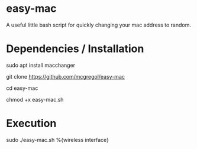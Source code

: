 # easy-mac
A useful little bash script for quickly changing your mac address to random.

# Dependencies / Installation

sudo apt install macchanger

git clone https://github.com/mcgregol/easy-mac

cd easy-mac

chmod +x easy-mac.sh

# Execution

sudo ./easy-mac.sh %{wireless interface}
